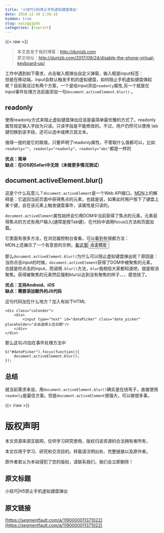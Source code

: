 ```yaml
---
title: '小技巧|H5禁止手机虚拟键盘弹出' 
date: 2018-12-30 2:30:10
hidden: true
slug: wa1zgg1pdo
categories: [reprint]
---
```


{{< raw >}}

                    
<blockquote><p>本文首发于我的博客：<a href="http://dunizb.com/" rel="nofollow noreferrer" target="_blank">http://dunizb.com</a><br>原文地址：<a href="http://dunizb.com/2017/09/24/disable-the-phone-virtual-keyboard-up/" rel="nofollow noreferrer" target="_blank">http://dunizb.com/2017/09/24/disable-the-phone-virtual-keyboard-up/</a></p></blockquote>
<p>工作中遇到如下需求，点击输入框弹出自定义弹窗，输入框是input标签：<br><span class="img-wrap"><img data-src="/img/remote/1460000011371027" src="https://static.alili.tech/img/remote/1460000011371027" alt="" title="" style="cursor: pointer; display: inline;"></span><br>但是在移动端，input会默认触发手机的虚拟键盘，如何阻止手机虚拟键盘弹起呢？目前我试过有两个方案，一个是给input添加<code>readonly</code>属性,另一个就是在input事件处理方法前面添加一句<code>document.activeElement.blur()</code>  。</p>
<h2 id="articleHeader0">readonly</h2>
<p>使用readonly方式来阻止虚拟键盘弹出应该是最简单最优雅的方式了。readonly 属性规定输入字段为只读。只读字段是不能修改的。不过，用户仍然可以使用 tab 键切换到该字段，还可以选中或拷贝其文本。</p>
<p>值得一提的是它的取值，只要声明了readonly属性，不管取什么值都可以，比如<code>readonly=""</code>、<code>readonly="readonly"</code>、<code>readonly="abc"</code>都是一样的</p>
<p><strong>优点：简单</strong><br><strong>缺点：在iOS的Safari中无效（未做更多情况测试）</strong></p>
<h2 id="articleHeader1">document.activeElement.blur()</h2>
<p>这是个什么玩意儿？<code>document.activeElement</code>是一个Web API接口。<a href="https://developer.mozilla.org/zh-CN/docs/Web/API/Document/activeElement" rel="nofollow noreferrer" target="_blank">MDN</a>上的解释是：它返回当前页面中获得焦点的元素，也就是说，如果此时用户按下了键盘上某个键，会在该元素上触发键盘事件，该属性是只读的。</p>
<p><code>document.activeElement</code>属性始终会引用DOM中当前获得了焦点的元素。元素获得焦点的方式有用户输入(通常是按Tab键)、在代码中调用focus()方法和页面加载。</p>
<p>它里面有很多方法，在浏览器控制台查看，可以看到有很都方法：<br><span class="img-wrap"><img data-src="/img/remote/1460000011371028" src="https://static.alili.tech/img/remote/1460000011371028" alt="" title="" style="cursor: pointer; display: inline;"></span><br>MDN上还展示了一个有意思的示例，<a href="http://jsfiddle.net/w9gFj/" rel="nofollow noreferrer" target="_blank">看这里</a><button class="btn btn-xs btn-default ml10 preview" data-url="w9gFj/" data-typeid="0">点击预览</button></p>
<p>那么<code>document.activeElement.blur()</code>为什么可以阻止虚拟键盘弹出呢？原因是：当你点击input的时候，<code>document.activeElement</code>获得了DOM中被聚焦的元素，也就是你点击的input，而调用<code>.blur()</code>方法，<code>blur</code>我相信大家都知道吧，就是取消聚焦。获得被聚焦的元素然后强制blur以达到没有聚焦的样子、、、感觉绕了。</p>
<p><strong>优点：支持Android、iOS</strong><br><strong>缺点：需要添加额外的JS代码</strong></p>
<p>这句代码加在什么地方？加入有如下HTML</p>
<div class="widget-codetool" style="display:none;">
      <div class="widget-codetool--inner">
      <span class="selectCode code-tool" data-toggle="tooltip" data-placement="top" title="" data-original-title="全选"></span>
      <span type="button" class="copyCode code-tool" data-toggle="tooltip" data-placement="top" data-clipboard-text="<div class=&quot;calendar&quot;>
    <div>
        <input type=&quot;text&quot; id=&quot;datePicker&quot; class=&quot;date_picker&quot; placeholder=&quot;点击选择入住日期&quot;/>
    </div>
</div>" title="" data-original-title="复制"></span>
      <span type="button" class="saveToNote code-tool" data-toggle="tooltip" data-placement="top" title="" data-original-title="放进笔记"></span>
      </div>
      </div><pre class="xml hljs"><code class="html"><span class="hljs-tag">&lt;<span class="hljs-name">div</span> <span class="hljs-attr">class</span>=<span class="hljs-string">"calendar"</span>&gt;</span>
    <span class="hljs-tag">&lt;<span class="hljs-name">div</span>&gt;</span>
        <span class="hljs-tag">&lt;<span class="hljs-name">input</span> <span class="hljs-attr">type</span>=<span class="hljs-string">"text"</span> <span class="hljs-attr">id</span>=<span class="hljs-string">"datePicker"</span> <span class="hljs-attr">class</span>=<span class="hljs-string">"date_picker"</span> <span class="hljs-attr">placeholder</span>=<span class="hljs-string">"点击选择入住日期"</span>/&gt;</span>
    <span class="hljs-tag">&lt;/<span class="hljs-name">div</span>&gt;</span>
<span class="hljs-tag">&lt;/<span class="hljs-name">div</span>&gt;</span></code></pre>
<p>那么这句JS加在事件处理方法中</p>
<div class="widget-codetool" style="display:none;">
      <div class="widget-codetool--inner">
      <span class="selectCode code-tool" data-toggle="tooltip" data-placement="top" title="" data-original-title="全选"></span>
      <span type="button" class="copyCode code-tool" data-toggle="tooltip" data-placement="top" data-clipboard-text="$(&quot;#datePicker&quot;).focus(function(){
    document.activeElement.blur();
});" title="" data-original-title="复制"></span>
      <span type="button" class="saveToNote code-tool" data-toggle="tooltip" data-placement="top" title="" data-original-title="放进笔记"></span>
      </div>
      </div><pre class="javascript hljs"><code class="js">$(<span class="hljs-string">"#datePicker"</span>).focus(<span class="hljs-function"><span class="hljs-keyword">function</span>(<span class="hljs-params"></span>)</span>{
    <span class="hljs-built_in">document</span>.activeElement.blur();
});</code></pre>
<h2 id="articleHeader2">总结</h2>
<p>就当前需求来说，用<code>document.activeElement.blur()</code>确实是在绕弯子，直接使用<code>readonly</code>是最佳方案。但是<code>document.activeElement</code>很强大，可以做很多事。</p>

                
{{< /raw >}}

# 版权声明
本文资源来源互联网，仅供学习研究使用，版权归该资源的合法拥有者所有，

本文仅用于学习、研究和交流目的。转载请注明出处、完整链接以及原作者。

原作者若认为本站侵犯了您的版权，请联系我们，我们会立即删除！

## 原文标题
小技巧|H5禁止手机虚拟键盘弹出

## 原文链接
[https://segmentfault.com/a/1190000011371022](https://segmentfault.com/a/1190000011371022)


